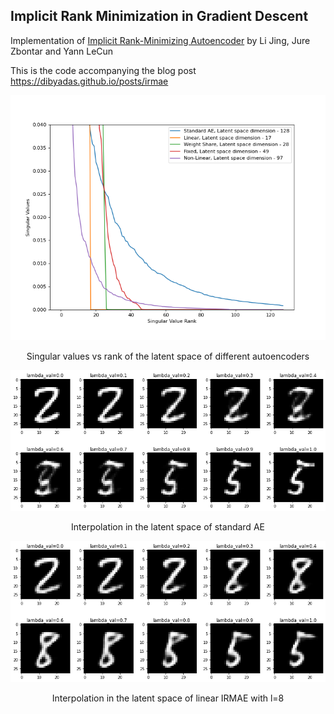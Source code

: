 ## Implicit Rank Minimization in Gradient Descent

Implementation of [Implicit Rank-Minimizing Autoencoder](https://arxiv.org/abs/2010.00679) by Li Jing, Jure Zbontar and Yann LeCun

This is the code accompanying the blog post https://dibyadas.github.io/posts/irmae


![1](all_singular.png)<center> Singular values vs rank of the latent space of different autoencoders </center>


![1](standard_interp.png)<center> Interpolation in the latent space of standard AE </center>


![1](linear_interp.png) <center> Interpolation in the latent space of linear IRMAE with l=8 </center>